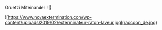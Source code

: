Gruetzi Miteinander ! 👋

![https://www.novaextermination.com/wp-content/uploads/2019/02/exterminateur-raton-laveur.jpg](raccoon_de.jpg)
